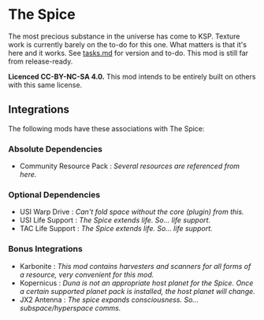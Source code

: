 # The Spice
The most precious substance in the universe has come to KSP. Texture work is currently barely on the to-do for this one. What matters is that it's here and it works. See [tasks.md](https://github.com/JadeOfMaar/sandbox/blob/master/DeepSky/TheSpice/tasks.md) for version and to-do. This mod is still far from release-ready.  
  
**Licenced CC-BY-NC-SA 4.0.** This mod intends to be entirely built on others with this same license.

## Integrations
The following mods have these associations with The Spice:

### Absolute Dependencies
* Community Resource Pack : _Several resources are referenced from here._
  
### Optional Dependencies
* USI Warp Drive : _Can't fold space without the core (plugin) from this._
* USI Life Support : _The Spice extends life. So... life support._
* TAC Life Support : _The Spice extends life. So... life support._

### Bonus Integrations
* Karbonite : _This mod contains harvesters and scanners for all forms of a resource, very convenient for this mod._
* Kopernicus : _Duna is not an appropriate host planet for the Spice. Once a certain supported planet pack is installed, the host planet will change._
* JX2 Antenna : _The spice expands consciousness. So... subspace/hyperspace comms._
